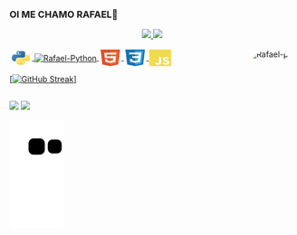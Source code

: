 ### OI ME CHAMO RAFAEL👋


<div align="center">
  <a href="https://github.com/Rafael-Damasceno">
  <img width="48%" src="https://github-readme-stats.vercel.app/api?username=Rafael-Damasceno&show_icons=true&theme=merko&include_all_commits=true&count_private=true"/>
  <img width="48%" src="https://github-readme-stats.vercel.app/api/top-langs/?username=Rafael-Damasceno&layout=compact&langs_count=7&theme=merko"/>
</div>
  
<div style="display: inline_block"><br>
  <img align="center" alt="Rafael-Python" height="30" width="40" src="https://raw.githubusercontent.com/devicons/devicon/master/icons/python/python-original.svg">
  <img align="center" alt="Rafael-Python" height="30" width="40" src="https://cdn.jsdelivr.net/gh/devicons/devicon/icons/c/c-original.svg">
  <img align="center" alt="Rafa-HTML" height="30" width="40" src="https://raw.githubusercontent.com/devicons/devicon/master/icons/html5/html5-original.svg">
  <img align="center" alt="Rafa-CSS" height="30" width="40" src="https://raw.githubusercontent.com/devicons/devicon/master/icons/css3/css3-original.svg">
  <img align="center" alt="Rafa-Js" height="30" width="40" src="https://raw.githubusercontent.com/devicons/devicon/master/icons/javascript/javascript-plain.svg">
  <img align="right" alt="Rafael-pic" height="150" style="border-radius:50px;" src="https://i.picasion.com/pic92/e4216f30265ffaf1c1b5951b9050a9f2.gif">
</div>
  
  [![GitHub Streak](https://streak-stats.demolab.com?user=Rafael-Damasceno&theme=merko&hide_border=true&locale=pt_BR&date_format=j%20M%5B%20Y%5D)]
  
  ##
 
<div> 
  <a href = "mailto:rafaeldamascenowhy@gmail.com"><img src="https://img.shields.io/badge/Gmail-D14836?style=for-the-badge&logo=gmail&logoColor=white"></a>
  <a href="https://www.linkedin.com/in/rafael-damasceno-70959b238/" target="_blank"> <img src="https://img.shields.io/badge/LinkedIn-0077B5?style=for-the-badge&logo=linkedin&logoColor=white" target="_blank"></a>
  
  
  
  ![Snake animation](https://github.com/Rafael-Damasceno/Rafael-Damasceno/blob/output/github-contribution-grid-snake.svg)
</div>
